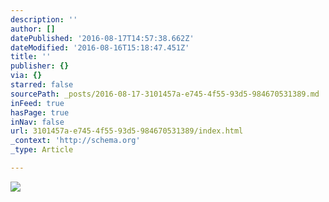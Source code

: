 ```yaml
---
description: ''
author: []
datePublished: '2016-08-17T14:57:38.662Z'
dateModified: '2016-08-16T15:18:47.451Z'
title: ''
publisher: {}
via: {}
starred: false
sourcePath: _posts/2016-08-17-3101457a-e745-4f55-93d5-984670531389.md
inFeed: true
hasPage: true
inNav: false
url: 3101457a-e745-4f55-93d5-984670531389/index.html
_context: 'http://schema.org'
_type: Article

---
```

![](https://the-grid-user-content.s3-us-west-2.amazonaws.com/95a05fc4-d7a5-4327-b807-a2c643c7f3f0.jpg)